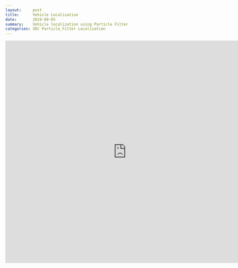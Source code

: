 ```yaml
---
layout:     post
title:      Vehicle Localization 
date:       2019-09-03
summary:    Vehicle localization using Particle Filter 
categories: SDC Particle_Filter Localization  
---
```


<iframe width="760" height="700" src="https://medium.com/@sri.adya_45633/vehicle-localization-using-a-particle-filter-c0a242c388a4?sk=84342577e2ad27b377a6e392529e3b6a" frameborder="0" allow="autoplay; encrypted-media" allowfullscreen></iframe>
